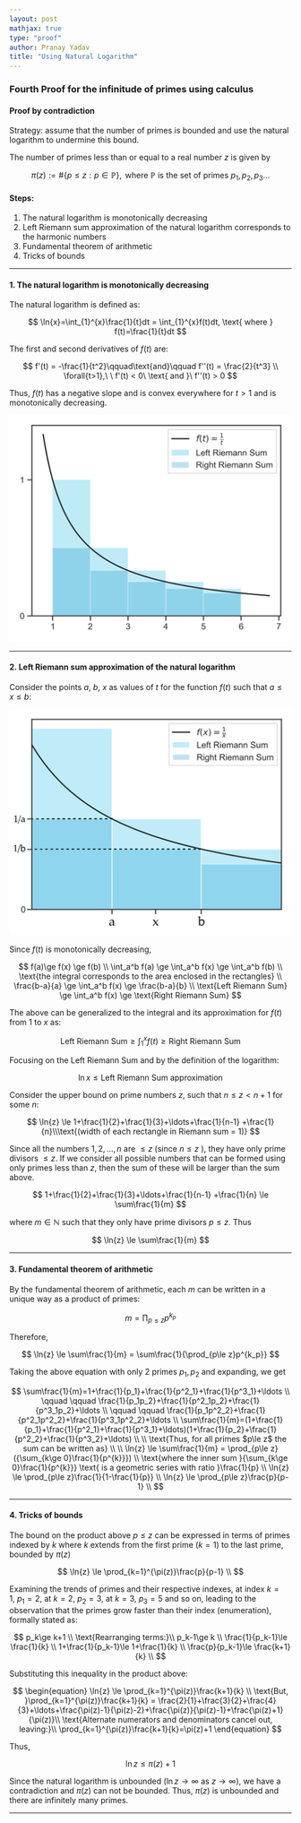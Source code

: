 ```yaml
---
layout: post  
mathjax: true  
type: "proof"  
author: Pranay Yadav   
title: "Using Natural Logarithm"
---
```


### Fourth Proof for the infinitude of primes using calculus  

#### Proof by contradiction  

Strategy: assume that the number of primes is bounded and use the natural logarithm to undermine this bound.   

The number of primes less than or equal to a real number $z$ is given by  
  
$$  
\pi(z) :=\#\{p\le z:p\in\mathbb{P} \}, \text{ where }\mathbb{P}\text{ is the set of primes }p_1,p_2,p_3\ldots
$$  

#### Steps:  

1. The natural logarithm is monotonically decreasing  
2. Left Riemann sum approximation of the natural logarithm corresponds to the harmonic numbers   
3. Fundamental theorem of arithmetic  
4. Tricks of bounds  

---

#### 1. The natural logarithm is monotonically decreasing  

The natural logarithm is defined as:  

$$  
\ln{x}=\int_{1}^{x}\frac{1}{t}dt = \int_{1}^{x}f(t)dt, \text{ where } f(t)=\frac{1}{t}dt
$$  

The first and second derivatives of $f(t)$ are:  

$$  
f'(t) = -\frac{1}{t^2}\qquad\text{and}\qquad f''(t) = \frac{2}{t^3} \\
\forall{t>1},\ \ f'(t) < 0\ \text{ and }\ f''(t) > 0
$$    
  
    
Thus, $f(t)$ has a negative slope and is convex everywhere for $t>1$ and is monotonically decreasing.  

![function1](../images/psy_function1.png)

---

#### 2. Left Riemann sum approximation of the natural logarithm  

Consider the points $a,\ b,\ x$ as values of $t$ for the function $f(t)$ such that $a \le x \le b$:  

![function2](../images/psy_function2.png)

Since $f(t)$ is monotonically decreasing,  
  
$$  
f(a)\ge f(x) \ge f(b) \\
\int_a^b f(a) \ge \int_a^b f(x) \ge \int_a^b f(b) \\
\text{the integral corresponds to the area enclosed in the rectangles} \\
\frac{b-a}{a} \ge \int_a^b f(x) \ge \frac{b-a}{b} \\
\text{Left Riemann Sum} \ge \int_a^b f(x) \ge \text{Right Riemann Sum}
$$  
  
The above can be generalized to the integral and its approximation for $f(t)$ from $1$ to $x$ as:  
  
$$  
\text{Left Riemann Sum} \ge \int_1^x f(t) \ge \text{Right Riemann Sum}
$$  

Focusing on the Left Riemann Sum and by the definition of the logarithm:  
  
$$  
\ln{x}\le \text{Left Riemann Sum approximation}
$$  

Consider the upper bound on prime numbers $z$, such that $n\le z < n+1$ for some $n$:  
  
$$  
\ln{z} \le 1+\frac{1}{2}+\frac{1}{3}+\ldots+\frac{1}{n-1} +\frac{1}{n}\\\text{(width of each rectangle in Riemann sum = 1)}
$$  

Since all the numbers $1,2,\ldots,n$ are $\le z$ (since $n\le z$ ), they have only prime divisors $\le z$. If we consider all possible numbers that can be formed using only primes less than $z$, then the sum of these will be larger than the sum above.  
  
$$  
1+\frac{1}{2}+\frac{1}{3}+\ldots+\frac{1}{n-1} +\frac{1}{n} \le \sum\frac{1}{m}
$$  

where $m\in\mathbb{N}$ such that they only have prime divisors $p\le z$. Thus  
  
$$  
\ln{z} \le \sum\frac{1}{m}
$$  
  
---
  
#### 3. Fundamental theorem of arithmetic  

By the fundamental theorem of arithmetic, each $m$ can be written in a unique way as a product of primes:  
  
$$  
m=\prod_{p\le z}p^{k_p}
$$  
  
Therefore,  
  
$$  
\ln{z} \le \sum\frac{1}{m} = \sum\frac{1}{\prod_{p\le z}p^{k_p}}
$$  
  
Taking the above equation with only 2 primes $p_1, p_2$ and expanding, we get  
  
$$  
\sum\frac{1}{m}=1+\frac{1}{p_1}+\frac{1}{p^2_1}+\frac{1}{p^3_1}+\ldots \\
\qquad \qquad \frac{1}{p_1p_2}+\frac{1}{p^2_1p_2}+\frac{1}{p^3_1p_2}+\ldots \\
\qquad \qquad \frac{1}{p_1p^2_2}+\frac{1}{p^2_1p^2_2}+\frac{1}{p^3_1p^2_2}+\ldots \\
\sum\frac{1}{m}=(1+\frac{1}{p_1}+\frac{1}{p^2_1}+\frac{1}{p^3_1}+\ldots)(1+\frac{1}{p_2}+\frac{1}{p^2_2}+\frac{1}{p^3_2}+\ldots) \\
\\
\text{Thus, for all primes $p\le z$ the sum can be written as}  \\
\\  
\ln{z} \le \sum\frac{1}{m} = \prod_{p\le z}({\sum_{k\ge 0}\frac{1}{p^{k}}}) \\
\text{where the inner sum }{\sum_{k\ge 0}\frac{1}{p^{k}}} \text{ is a geometric series with ratio }\frac{1}{p} \\
\ln{z} \le \prod_{p\le z}\frac{1}{1-\frac{1}{p}} \\
\ln{z} \le \prod_{p\le z}\frac{p}{p-1} \\
$$    
  
---
  
#### 4. Tricks of bounds   
  
The bound on the product above $p \le z$ can be expressed in terms of primes indexed by $k$ where $k$ extends from the first prime ($k=1$) to the last prime, bounded by $\pi(z)$  
  
  
  
$$  
\ln{z} \le \prod_{k=1}^{\pi(z)}\frac{p}{p-1} \\
$$  


Examining the trends of primes and their respective indexes, at index $k=1,\ p_1=2$, at $k=2,\ p_2=3$, at $k=3,\ p_3=5$ and so on, leading to the observation that the primes grow faster than their index (enumeration), formally stated as:  
  
  
$$  
p_k\ge k+1 \\
\text{Rearranging terms:}\\
p_k-1\ge k \\
\frac{1}{p_k-1}\le \frac{1}{k} \\
1+\frac{1}{p_k-1}\le 1+\frac{1}{k} \\
\frac{p}{p_k-1}\le \frac{k+1}{k} \\
$$  
  
  
  
Substituting this inequality in the product above:  
  
   
   
$$  
\begin{equation}
\ln{z} \le \prod_{k=1}^{\pi(z)}\frac{k+1}{k} \\
\text{But, }\prod_{k=1}^{\pi(z)}\frac{k+1}{k} = \frac{2}{1}+\frac{3}{2}+\frac{4}{3}+\ldots+\frac{\pi(z)-1}{\pi(z)-2}+\frac{\pi(z)}{\pi(z)-1}+\frac{\pi(z)+1}{\pi(z)}\\
\text{Alternate numerators and denominators cancel out, leaving:}\\
\prod_{k=1}^{\pi(z)}\frac{k+1}{k}=\pi(z)+1
\end{equation}
$$  
   
  
Thus,  
  
  
$$  
\ln{z}\le \pi(z)+1
$$   
  
  
Since the natural logarithm is unbounded ($\ln{z}\rightarrow\infty$ as $z\rightarrow\infty$), we have a contradiction and $\pi(z)$ can not be bounded. Thus, $\pi(z)$ is unbounded and there are infinitely many primes.  
  
---